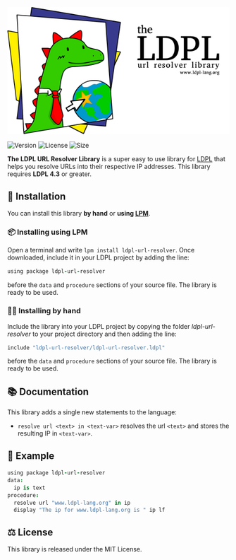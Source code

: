 ![The LDPL URL Resolver Library](images/liblogo.png)

![Version](https://img.shields.io/badge/version-1.0-brown.svg)
![License](https://img.shields.io/badge/license-MIT-yellow)
![Size](https://img.shields.io/github/languages/code-size/lartu/ldpl-url-resolver)

**The LDPL URL Resolver Library** is a super easy to use library for [LDPL](https://www.github.com/lartu/ldpl) that helps you 
resolve URLs into their respective IP addresses. This library requires **LDPL 4.3** or greater.

## 🧰 Installation

You can install this library **by hand** or **using [LPM](https://github.com/Lartu/ldpl#-libraries)**.

### 📦 Installing using LPM

Open a terminal and write `lpm install ldpl-url-resolver`. Once downloaded, include it in your LDPL project by adding the line:

```coffeescript
using package ldpl-url-resolver
```

before the `data` and `procedure` sections of your source file. The library is ready to be used.

### ✋🏻 Installing by hand

Include the library into your LDPL project by copying the folder *ldpl-url-resolver* to your project directory and then adding the line:

```coffeescript
include "ldpl-url-resolver/ldpl-url-resolver.ldpl"
```

before the `data` and `procedure` sections of your source file. The library is
ready to be used.

## 📚 Documentation

This library adds a single new statements to the language:
 - `resolve url <text> in <text-var>` resolves the url `<text>` and stores the resulting IP in `<text-var>`.

## 🏫 Example

```coffeescript
using package ldpl-url-resolver
data:
  ip is text
procedure:
  resolve url "www.ldpl-lang.org" in ip
  display "The ip for www.ldpl-lang.org is " ip lf
```

## ⚖ License
This library is released under the MIT License.

